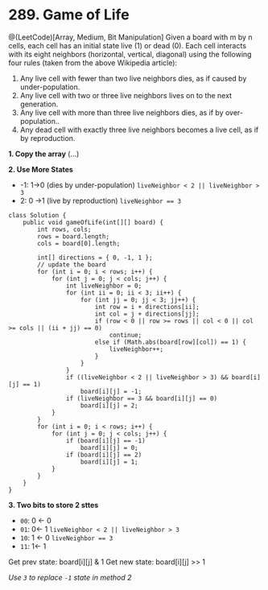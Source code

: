 # 289. Game of Life
@(LeetCode)[Array, Medium, Bit Manipulation]
Given a board with m by n cells, each cell has an initial state live (1) or dead (0). Each cell interacts with its eight neighbors (horizontal, vertical, diagonal) using the following four rules (taken from the above Wikipedia article):
1. Any live cell with fewer than two live neighbors dies, as if caused by under-population.
2. Any live cell with two or three live neighbors lives on to the next generation.
3. Any live cell with more than three live neighbors dies, as if by over-population..
4. Any dead cell with exactly three live neighbors becomes a live cell, as if by reproduction.

**1. Copy the array**
(...)

**2. Use More States**
- -1: 1->0 (dies by under-population)  `liveNeighbor < 2 || liveNeighbor > 3`
- 2: 0 ->1 (live by reproduction) `liveNeighbor == 3`

```
class Solution {
    public void gameOfLife(int[][] board) {
        int rows, cols;
        rows = board.length;
        cols = board[0].length;

        int[] directions = { 0, -1, 1 };
        // update the board
        for (int i = 0; i < rows; i++) {
            for (int j = 0; j < cols; j++) {
                int liveNeighbor = 0;
                for (int ii = 0; ii < 3; ii++) {
                    for (int jj = 0; jj < 3; jj++) {
                        int row = i + directions[ii];
                        int col = j + directions[jj];
                        if (row < 0 || row >= rows || col < 0 || col >= cols || (ii + jj) == 0)
                            continue;
                        else if (Math.abs(board[row][col]) == 1) {
                            liveNeighbor++;
                        }
                    }
                }
                if ((liveNeighbor < 2 || liveNeighbor > 3) && board[i][j] == 1)
                    board[i][j] = -1;
                if (liveNeighbor == 3 && board[i][j] == 0)
                    board[i][j] = 2;
            }
        }
        for (int i = 0; i < rows; i++) {
            for (int j = 0; j < cols; j++) {
                if (board[i][j] == -1)
                    board[i][j] = 0;
                if (board[i][j] == 2)
                    board[i][j] = 1;
            }
        }
    }
}
```

**3. Two bits to store 2 sttes**
- `00`: 0 <- 0
- `01`: 0<- 1 `liveNeighbor < 2 || liveNeighbor > 3`
- `10`: 1 <- 0 `liveNeighbor == 3`
- `11`: 1<- 1

Get prev state: board[i][j] & 1
Get new state: board[i][j] >> 1

*Use `3` to replace `-1` state in method 2*